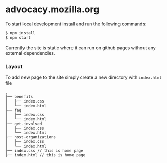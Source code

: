 # advocacy.mozilla.org

To start local development install and run the following commands:

``` bash
$ npm install
$ npm start
```

Currently the site is static where it can run on github pages without any external dependencies.

### Layout

To add new page to the site simply create a new directory with `index.html` file


```
.
├── benefits
│   ├── index.css
│   └── index.html
├── faq
│   ├── index.css
│   └── index.html
├── get-involved
│   ├── index.css
│   └── index.html
├── host-organizations
│   ├── index.css
│   └── index.html
├── index.css // this is home page
├── index.html // this is home page
```
